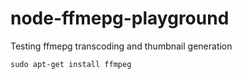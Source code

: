 # node-ffmepg-playground

Testing ffmepg transcoding and thumbnail generation

```
sudo apt-get install ffmpeg
```
